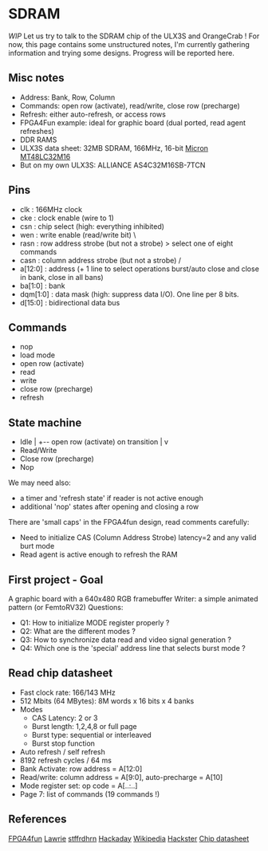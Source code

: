 SDRAM
=====

_WIP_
Let us try to talk to the SDRAM chip of the ULX3S and OrangeCrab ! For now, this page contains
some unstructured notes, I'm currently gathering information and trying some designs. Progress
will be reported here.

Misc notes
----------
- Address: Bank, Row, Column
- Commands: open row (activate), read/write, close row (precharge)
- Refresh: either auto-refresh, or access rows
- FPGA4Fun example: ideal for graphic board (dual ported, read agent
refreshes)
- DDR RAMS
- ULX3S data sheet: 32MB SDRAM, 166MHz, 16-bit [Micron MT48LC32M16](https://www.digchip.com/datasheets/parts/datasheet/297/MT48LC32M16.php)
- But on my own ULX3S: ALLIANCE AS4C32M16SB-7TCN

Pins
----
- clk      : 166MHz clock
- cke      : clock enable (wire to 1)
- csn      : chip select (high: everything inhibited)
- wen      : write enable (read/write bit)             \
- rasn     : row address strobe (but not a strobe)      > select one of eight commands
- casn     : column address strobe (but not a strobe)  /
- a[12:0]  : address (+ 1 line to select operations burst/auto close and close in bank, close in all bans)
- ba[1:0]  : bank
- dqm[1:0] : data mask (high: suppress data I/O). One line per 8 bits.
- d[15:0]  : bidirectional data bus

Commands
--------
- nop
- load mode
- open row (activate)
- read
- write
- close row (precharge)
- refresh

State machine
-------------
- Idle
    |
    +-- open row (activate) on transition
    |
    v
- Read/Write
- Close row (precharge)
- Nop

We may need also:
 - a timer and 'refresh state' if reader is not active enough
 - additional 'nop' states after opening and closing a row

There are 'small caps' in the FPGA4fun design, read comments carefully:
 - Need to initialize CAS (Column Address Strobe) latency=2 and any valid burt mode
 - Read agent is active enough to refresh the RAM
  
First project - Goal
--------------------
A graphic board with a 640x480 RGB framebuffer
Writer: a simple animated pattern (or FemtoRV32)
Questions:
   - Q1: How to initialize MODE register properly ?
   - Q2: What are the different modes ?
   - Q3: How to synchronize data read and video signal generation ?
   - Q4: Which one is the 'special' address line that selects burst mode ?

Read chip datasheet
-------------------
- Fast clock rate: 166/143 MHz
- 512 Mbits (64 MBytes): 8M words x 16 bits x 4 banks
- Modes
   - CAS Latency: 2 or 3
   - Burst length: 1,2,4,8 or full page
   - Burst type: sequential or interleaved
   - Burst stop function
- Auto refresh / self refresh
- 8192 refresh cycles / 64 ms
- Bank Activate: row address = A[12:0]
- Read/write: column address = A[9:0], auto-precharge = A[10]
- Mode register set: op code = A[..:..]
- Page 7: list of commands (19 commands !)






References
----------
[FPGA4fun](https://www.fpga4fun.com/SDRAM.html)
[Lawrie](https://github.com/lawrie/ulx3s_68k/blob/master/src/sdram.v)
[stffrdhrn](https://github.com/stffrdhrn/sdram-controller)
[Hackaday](https://hackaday.com/2013/10/11/sdram-controller-for-low-end-fpgas/)
[Wikipedia](https://en.wikipedia.org/wiki/Synchronous_dynamic_random-access_memory)
[Hackster](https://www.hackster.io/salvador-canas/a-practical-introduction-to-sdr-sdram-memories-using-an-fpga-8f5949)
[Chip datasheet](https://www.alliancememory.com/wp-content/uploads/pdf/dram/512M%20SDRAM_%20B%20die_AS4C32M16SB-7TCN-7TIN-6TIN_Rev%201.0%20June%202016.pdf)